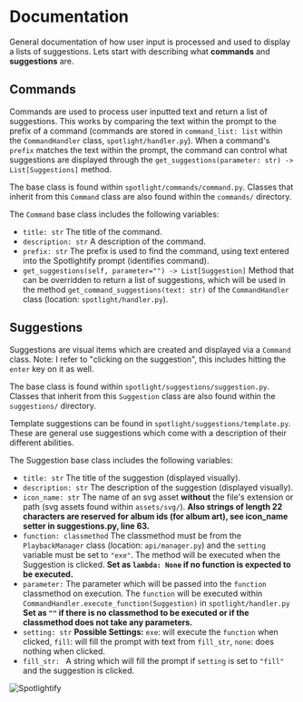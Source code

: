 # Documentation
General documentation of how user input is processed and used to display a lists of suggestions. Lets start
with describing what **commands** and **suggestions** are.

## Commands

Commands are used to process user inputted text and return a list of suggestions.
This works by comparing the text within the prompt to the prefix of a command (commands are stored in `command_list: list`
within the `CommandHandler` class, `spotlight/handler.py`).
When a command's `prefix` matches the text within the prompt, the command can control what suggestions are displayed through the `get_suggestions(parameter: str) -> List[Suggestions]` method.

The base class is found within `spotlight/commands/command.py`. Classes that inherit from this `Command` class are also
found within the `commands/` directory.

The `Command` base class includes the following variables:
 - `title: str` The title of the command.
 - `description: str` A description of the command.
 - `prefix: str` The prefix is used to find the command, using text entered into the Spotlightify prompt (identifies command).
 - `get_suggestions(self, parameter="") -> List[Suggestion]` Method that can be overridden to return a list of suggestions,
  which will be used in the method `get_command_suggestions(text: str)` of the `CommandHandler` class (location: `spotlight/handler.py`).

## Suggestions

Suggestions are visual items which are created and displayed via a `Command` class.
Note: I refer to "clicking on the suggestion", this includes hitting the `enter` key on it as well.

The base class is found within `spotlight/suggestions/suggestion.py`. Classes that inherit from this `Suggestion` class are also
found within the `suggestions/` directory.

Template suggestions can be found in `spotlight/suggestions/template.py`. These are general use suggestions
which come with a description of their different abilities.

The Suggestion base class includes the following variables:
 - `title: str` The title of the suggestion (displayed visually).
 - `description: str` The description of the suggestion (displayed visually).
 - `icon_name: str`  The name of an svg asset **without** the file's extension or path (svg assets found within `assets/svg/`).
 **Also strings of length 22 characters are reserved for album ids (for album art),
 see icon_name setter in suggestions.py, line 63.**
 - `function: classmethod` The classmethod must be from the `PlaybackManager` class (location: `api/manager.py`)
 and the `setting` variable must be set to `"exe"`. The method will be executed when the Suggestion is clicked.
 **Set as `lambda: None` if no function is expected to be executed.**
 - `parameter:` The parameter which will be passed into the `function` classmethod on execution. The `function`
 will be executed within `CommandHandler.execute_function(Suggestion)` in `spotlight/handler.py` **Set as `""` if there is no classmethod to be executed or if the classmethod does not take any parameters.**
 - `setting: str` **Possible Settings:** `exe`: will execute the `function` when clicked, `fill`: will fill the prompt with text from `fill_str`, `none`: does nothing when clicked.
 - `fill_str: ` A string which will fill the prompt if `setting` is set to `"fill"` and the suggestion is clicked.

 ![Spotlightify](assets/img/example_suggestion.jpg)
